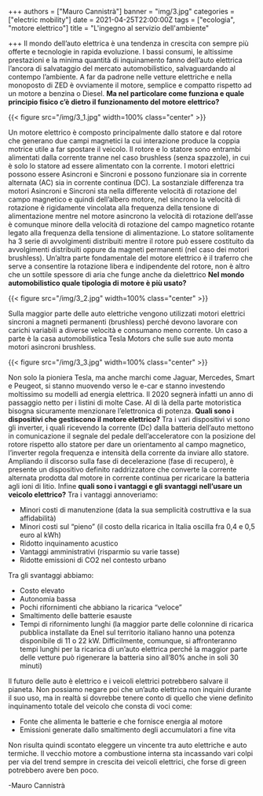 +++
authors = ["Mauro Cannistrà"]
banner = "img/3.jpg"
categories = ["electric mobility"]
date = 2021-04-25T22:00:00Z
tags = ["ecologia", "motore elettrico"]
title = "L'ingegno al servizio dell'ambiente"

+++
Il mondo dell’auto elettrica è una tendenza in crescita con sempre più offerte e tecnologie in rapida evoluzione. I bassi consumi, le altissime prestazioni e la minima quantità di inquinamento fanno dell’auto elettrica l’ancora di salvataggio del mercato automobilistico, salvaguardando al contempo l’ambiente. A far da padrone nelle vetture elettriche e nella monoposto di ZED è ovviamente il motore, semplice e compatto rispetto ad un motore a benzina o Diesel. **Ma nel particolare come funziona e quale principio fisico c’è dietro il funzionamento del motore elettrico?**

{{< figure src="/img/3_1.jpg" width=100% class="center" >}}

Un motore elettrico è composto principalmente dallo statore e dal rotore che generano due campi magnetici la cui interazione produce la coppia motrice utile a far spostare il veicolo. Il rotore e lo statore sono entrambi alimentati dalla corrente tranne nel caso brushless (senza spazzole), in cui è solo lo statore ad essere alimentato con la corrente. I motori elettrici possono essere Asincroni e Sincroni e possono funzionare sia in corrente alternata (AC) sia in corrente continua (DC). La sostanziale differenza tra motori Asincroni e Sincroni sta nella differente velocità di rotazione del campo magnetico e quindi dell’albero motore, nel sincrono la velocità di rotazione è rigidamente vincolata alla frequenza della tensione di alimentazione mentre nel motore asincrono la velocità di rotazione dell’asse è comunque minore della velocità di rotazione del campo magnetico rotante legato alla frequenza della tensione di alimentazione. Lo statore solitamente ha 3 serie di avvolgimenti distribuiti mentre il rotore può essere costituito da avvolgimenti distribuiti oppure da magneti permanenti (nel caso dei motori brushless). Un’altra parte fondamentale del motore elettrico è il traferro che serve a consentire la rotazione libera e indipendente del rotore, non è altro che un sottile spessore di aria che funge anche da dielettrico **Nel mondo automobilistico quale tipologia di motore è più usato?**

{{< figure src="/img/3_2.jpg" width=100% class="center" >}}

Sulla maggior parte delle auto elettriche vengono utilizzati motori elettrici sincroni a magneti permanenti (brushless) perché devono lavorare con carichi variabili a diverse velocità e consumano meno corrente. Un caso a parte è la casa automobilistica Tesla Motors che sulle sue auto monta motori asincroni brushless. 

{{< figure src="/img/3_3.jpg" width=100% class="center" >}}

Non solo la pioniera Tesla, ma anche marchi come Jaguar, Mercedes, Smart e Peugeot, si stanno muovendo verso le e-car e stanno investendo moltissimo su modelli ad energia elettrica. Il 2020 segnerà infatti un anno di passaggio netto per i listini di molte Case. Al di là della parte motoristica bisogna sicuramente menzionare l’elettronica di potenza. **Quali sono i dispositivi che gestiscono il motore elettrico?** Tra i vari dispositivi vi sono gli inverter, i quali ricevendo la corrente (Dc) dalla batteria dell’auto mettono in comunicazione il segnale del pedale dell’acceleratore con la posizione del rotore rispetto allo statore per dare un orientamento al campo magnetico, l’inverter regola frequenza e intensità della corrente da inviare allo statore. Ampliando il discorso sulla fase di decelerazione (fase di recupero), è presente un dispositivo definito raddrizzatore che converte la corrente alternata prodotta dal motore in corrente continua per ricaricare la batteria agli ioni di litio. Infine **quali sono i vantaggi e gli svantaggi nell’usare un veicolo elettrico?** Tra i vantaggi annoveriamo:

* Minori costi di manutenzione (data la sua semplicità costruttiva e la sua affidabilità)
* Minori costi sul “pieno” (il costo della ricarica in Italia oscilla fra 0,4 e 0,5 euro al kWh)
* Ridotto inquinamento acustico
* Vantaggi amministrativi (risparmio su varie tasse)
* Ridotte emissioni di CO2 nel contesto urbano

Tra gli svantaggi abbiamo:

* Costo elevato
* Autonomia bassa
* Pochi rifornimenti che abbiano la ricarica “veloce”
* Smaltimento delle batterie esauste
* Tempi di rifornimento lunghi (la maggior parte delle colonnine di ricarica pubblica installate da Enel sul territorio italiano hanno una potenza disponibile di 11 o 22 kW. Difficilmente, comunque, si affronteranno tempi lunghi per la ricarica di un’auto elettrica perché la maggior parte delle vetture può rigenerare la batteria sino all’80% anche in soli 30 minuti)

Il futuro delle auto è elettrico e i veicoli elettrici potrebbero salvare il pianeta. Non possiamo negare poi che un’auto elettrica non inquini durante il suo uso, ma in realtà si dovrebbe tenere conto di quello che viene definito inquinamento totale del veicolo che consta di voci come:

* Fonte che alimenta le batterie e che fornisce energia al motore
* Emissioni generate dallo smaltimento degli accumulatori a fine vita

Non risulta quindi scontato eleggere un vincente tra auto elettriche e auto termiche. Il vecchio motore a combustione interna sta incassando vari colpi per via del trend sempre in crescita dei veicoli elettrici, che forse di green potrebbero avere ben poco.

\-Mauro Cannistrà